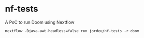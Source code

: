 # nf-tests

A PoC to run Doom using Nextflow

```
nextflow -Djava.awt.headless=false run jordeu/nf-tests -r doom
```
